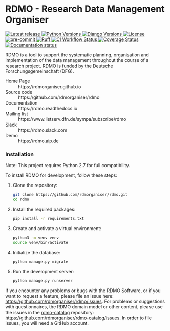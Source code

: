 RDMO - Research Data Management Organiser
=========================================

[
![Latest release](https://img.shields.io/pypi/v/rdmo.svg?style=flat)
](https://pypi.python.org/pypi/rdmo/)
[
![Python Versions](https://img.shields.io/pypi/pyversions/rdmo.svg?style=flat)
](https://www.python.org/)
[
![Django Versions](https://img.shields.io/pypi/frameworkversions/django/rdmo)
](https://pypi.python.org/pypi/rdmo/)
[
![License](https://img.shields.io/github/license/rdmorganiser/rdmo?style=flat)
](https://github.com/rdmorganiser/rdmo/blob/main/LICENSE) \
[
![pre-commit](https://img.shields.io/badge/pre--commit-enabled-brightgreen?logo=pre-commit&logoColor=white)
](https://github.com/pre-commit/pre-commit)
[
![Ruff](https://img.shields.io/endpoint?url=https://raw.githubusercontent.com/astral-sh/ruff/main/assets/badge/v2.json)
](https://github.com/astral-sh/ruff)
[
![CI Workflow Status](https://github.com/rdmorganiser/rdmo/actions/workflows/ci.yml/badge.svg)
](https://github.com/rdmorganiser/rdmo/actions/workflows/ci.yml)
[
![Coverage Status](https://coveralls.io/repos/rdmorganiser/rdmo/badge.svg?branch=main&service=github)
](https://coveralls.io/github/rdmorganiser/rdmo?branch=main)
[
![Documentation status](https://readthedocs.org/projects/rdmo/badge/?version=latest)
](http://rdmo.readthedocs.io/en/latest/?badge=latest)

RDMO is a tool to support the systematic planning, organisation and implementation of the data management throughout the course of a research project. RDMO is funded by the Deutsche Forschungsgemeinschaft (DFG).

<dl>
  <dt>Home Page</dt>
  <dd>https://rdmorganiser.github.io</dd>
  <dt>Source code</dt>
  <dd>https://github.com/rdmorganiser/rdmo</dd>
  <dt>Documentation</dt>
  <dd>https://rdmo.readthedocs.io</dd>
  <dt>Mailing list</dt>
  <dd>https://www.listserv.dfn.de/sympa/subscribe/rdmo</dd>
  <dt>Slack</dt>
  <dd>https://rdmo.slack.com</dd>
  <dt>Demo</dt>
  <dd>https://rdmo.aip.de</dd>
</dl>

### Installation

Note: This project requires Python 2.7 for full compatibility.

To install RDMO for development, follow these steps:

1.  Clone the repository:
    ```bash
    git clone https://github.com/rdmorganiser/rdmo.git
    cd rdmo
    ```

2.  Install the required packages:
    ```bash
    pip install -r requirements.txt
    ```

3.  Create and activate a virtual environment:
    ```bash
    python3 -m venv venv
    source venv/bin/activate
    ```

4.  Initialize the database:
    ```bash
    python manage.py migrate
    ```

5.  Run the development server:
    ```bash
    python manage.py runserver
    ```

If you encounter any problems or bugs with the RDMO Software, or if you want to request a feature, please file an issue here: <https://github.com/rdmorganiser/rdmo/issues>. For problems or suggestions with questionnaires, the RDMO domain model or other content, please use the issues in the [rdmo-catalog](https://github.com/rdmorganiser/rdmo-catalog) repository: <https://github.com/rdmorganiser/rdmo-catalog/issues>. In order to file issues, you will need a GitHub account.